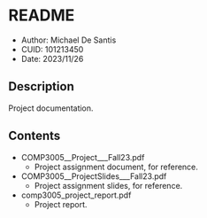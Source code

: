 # README
* Author: Michael De Santis
* CUID: 101213450
* Date: 2023/11/26

## Description
Project documentation.

## Contents
* COMP3005__Project___Fall23.pdf
    * Project assignment document, for reference.
* COMP3005__ProjectSlides___Fall23.pdf
    * Project assignment slides, for reference.
* comp3005_project_report.pdf
    * Project report.
